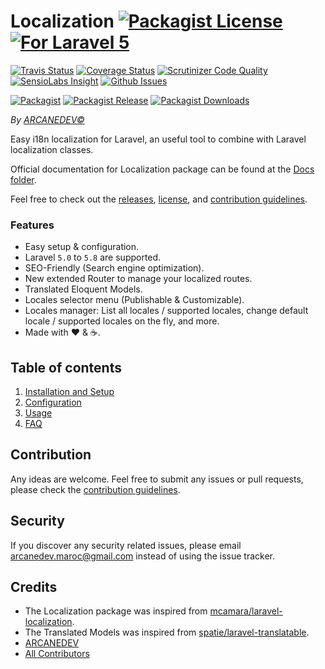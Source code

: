 # Localization [![Packagist License][badge_license]](LICENSE.md) [![For Laravel 5][badge_laravel]][link-github-repo]

[![Travis Status][badge_build]][link-travis]
[![Coverage Status][badge_coverage]][link-scrutinizer]
[![Scrutinizer Code Quality][badge_quality]][link-scrutinizer]
[![SensioLabs Insight][badge_insight]][link-insight]
[![Github Issues][badge_issues]][link-github-issues]

[![Packagist][badge_package]][link-packagist]
[![Packagist Release][badge_release]][link-packagist]
[![Packagist Downloads][badge_downloads]][link-packagist]

*By [ARCANEDEV&copy;](http://www.arcanedev.net/)*

Easy i18n localization for Laravel, an useful tool to combine with Laravel localization classes.

Official documentation for Localization package can be found at the [Docs folder](_docs).

Feel free to check out the [releases](https://github.com/ARCANEDEV/Localization/releases), [license](LICENSE.md), and [contribution guidelines](CONTRIBUTING.md).

### Features

  * Easy setup & configuration.
  * Laravel `5.0` to `5.8` are supported.
  * SEO-Friendly (Search engine optimization).
  * New extended Router to manage your localized routes.
  * Translated Eloquent Models.
  * Locales selector menu (Publishable & Customizable).
  * Locales manager: List all locales / supported locales, change default locale / supported locales on the fly, and more.
  * Made with :heart: &amp; :coffee:.

## Table of contents

  1. [Installation and Setup](_docs/1-Installation-and-Setup.md)
  2. [Configuration](_docs/2-Configuration.md)
  3. [Usage](_docs/3-Usage.md)
  4. [FAQ](_docs/4-FAQ.md)

## Contribution

Any ideas are welcome. Feel free to submit any issues or pull requests, please check the [contribution guidelines](CONTRIBUTING.md).

## Security

If you discover any security related issues, please email arcanedev.maroc@gmail.com instead of using the issue tracker.

## Credits

- The Localization package was inspired from [mcamara/laravel-localization](https://github.com/mcamara/laravel-localization).
- The Translated Models was inspired from [spatie/laravel-translatable](https://github.com/spatie/laravel-translatable).
- [ARCANEDEV][link-author]
- [All Contributors][link-contributors]

[badge_license]:   http://img.shields.io/packagist/l/arcanedev/localization.svg?style=flat-square
[badge_laravel]:   https://img.shields.io/badge/For-Laravel%205.x-orange.svg?style=flat-square
[badge_build]:     http://img.shields.io/travis/ARCANEDEV/Localization.svg?style=flat-square
[badge_coverage]:  https://img.shields.io/scrutinizer/coverage/g/ARCANEDEV/Localization.svg?style=flat-square
[badge_quality]:   https://img.shields.io/scrutinizer/g/ARCANEDEV/Localization.svg?style=flat-square
[badge_insight]:   https://img.shields.io/sensiolabs/i/30a231b2-295e-466a-8733-fe95cf2bc48d.svg?style=flat-square
[badge_issues]:    http://img.shields.io/github/issues/ARCANEDEV/Localization.svg?style=flat-square
[badge_package]:   https://img.shields.io/badge/package-arcanedev/localization-blue.svg?style=flat-square
[badge_release]:   https://img.shields.io/packagist/v/arcanedev/localization.svg?style=flat-square
[badge_downloads]: https://img.shields.io/packagist/dt/arcanedev/localization.svg?style=flat-square

[link-author]:        https://github.com/arcanedev-maroc
[link-github-repo]:   https://github.com/ARCANEDEV/Localization
[link-github-issues]: https://github.com/ARCANEDEV/Localization/issues
[link-contributors]:  https://github.com/ARCANEDEV/Localization/graphs/contributors
[link-packagist]:     https://packagist.org/packages/arcanedev/localization
[link-travis]:        https://travis-ci.org/ARCANEDEV/Localization
[link-scrutinizer]:   https://scrutinizer-ci.com/g/ARCANEDEV/Localization/?branch=master
[link-insight]:       https://insight.sensiolabs.com/projects/30a231b2-295e-466a-8733-fe95cf2bc48d
